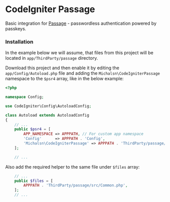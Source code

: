 # CodeIgniter Passage

Basic integration for [Passage](https://passage.1password.com/) - passwordless authentication powered by passkeys.

### Installation

In the example below we will assume, that files from this project will be located in `app/ThirdParty/passage` directory.

Download this project and then enable it by editing the `app/Config/Autoload.php` file and adding the `Michalsn\CodeIgniterPassage` namespace to the `$psr4` array, like in the below example:

```php
<?php

namespace Config;

use CodeIgniter\Config\AutoloadConfig;

class Autoload extends AutoloadConfig
{
    // ...
    public $psr4 = [
        APP_NAMESPACE => APPPATH, // For custom app namespace
        'Config'      => APPPATH . 'Config',
        'Michalsn\CodeIgniterPassage' => APPPATH . 'ThirdParty/passage/src',
    ];

    // ...
```
Also add the required helper to the same file under `$files` array:

```php
    // ...
    public $files = [
        APPPATH . 'ThirdParty/passage/src/Common.php',
    ];
    // ...
```
